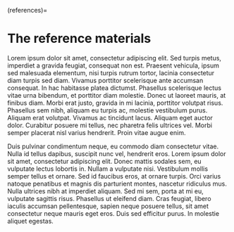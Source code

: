 (references)=
# The reference materials

 Lorem ipsum dolor sit amet, consectetur adipiscing elit. Sed turpis metus, imperdiet a gravida feugiat, consequat non est. Praesent vehicula, ipsum sed malesuada elementum, nisi turpis rutrum tortor, lacinia consectetur diam turpis sed diam. Vivamus porttitor scelerisque ante accumsan consequat. In hac habitasse platea dictumst. Phasellus scelerisque lectus vitae urna bibendum, et porttitor diam molestie. Donec ut laoreet mauris, at finibus diam. Morbi erat justo, gravida in mi lacinia, porttitor volutpat risus. Phasellus sem nibh, aliquam eu turpis ac, molestie vestibulum purus. Aliquam erat volutpat. Vivamus ac tincidunt lacus. Aliquam eget auctor dolor. Curabitur posuere mi tellus, nec pharetra felis ultrices vel. Morbi semper placerat nisl varius hendrerit. Proin vitae augue enim.

Duis pulvinar condimentum neque, eu commodo diam consectetur vitae. Nulla id tellus dapibus, suscipit nunc vel, hendrerit eros. Lorem ipsum dolor sit amet, consectetur adipiscing elit. Donec mattis sodales sem, eu vulputate lectus lobortis in. Nullam a vulputate nisi. Vestibulum mollis semper tellus et ornare. Sed id faucibus eros, at ornare turpis. Orci varius natoque penatibus et magnis dis parturient montes, nascetur ridiculus mus. Nulla ultrices nibh at imperdiet aliquam. Sed mi sem, porta at mi eu, vulputate sagittis risus. Phasellus ut eleifend diam. Cras feugiat, libero iaculis accumsan pellentesque, sapien neque posuere tellus, sit amet consectetur neque mauris eget eros. Duis sed efficitur purus. In molestie aliquet egestas.